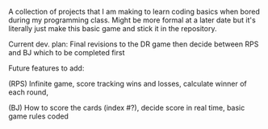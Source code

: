 A collection of projects that I am making to learn coding basics when bored during my programming class.
Might be more formal at a later date but it's literally just make this basic game and stick it in the repository.
 
Current dev. plan: Final revisions to the DR game then decide between RPS and BJ which to be completed first

Future features to add: 

 (RPS) Infinite game, score tracking wins and losses, calculate winner of each round,

 (BJ) How to score the cards (index #?), decide score in real time, basic game rules coded